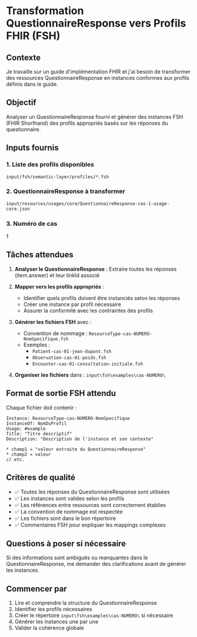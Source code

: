 # Transformation QuestionnaireResponse vers Profils FHIR (FSH)

## Contexte
Je travaille sur un guide d'implémentation FHIR et j'ai besoin de transformer des ressources QuestionnaireResponse en instances conformes aux profils définis dans le guide.

## Objectif
Analyser un QuestionnaireResponse fourni et générer des instances FSH (FHIR Shorthand) des profils appropriés basés sur les réponses du questionnaire.

## Inputs fournis

### 1. Liste des profils disponibles
`input/fsh/semantic-layer/profiles/*.fsh`

### 2. QuestionnaireResponse à transformer
`input/resources/usages/core/QuestionnaireResponse-cas-1-usage-core.json`

### 3. Numéro de cas
1

## Tâches attendues

1. **Analyser le QuestionnaireResponse** : Extraire toutes les réponses (item.answer) et leur linkId associé

2. **Mapper vers les profils appropriés** : 
   - Identifier quels profils doivent être instanciés selon les réponses
   - Créer une instance par profil nécessaire
   - Assurer la conformité avec les contraintes des profils

3. **Générer les fichiers FSH** avec :
   - Convention de nommage : `ResourceType-cas-NUMERO-NomSpecifique.fsh`
   - Exemples : 
     - `Patient-cas-01-jean-dupont.fsh`
     - `Observation-cas-01-poids.fsh`
     - `Encounter-cas-01-consultation-initiale.fsh`

4. **Organiser les fichiers** dans : `input\fsh\examples\cas-NUMERO\`

## Format de sortie FSH attendu

Chaque fichier doit contenir :
```fsh
Instance: ResourceType-cas-NUMERO-NomSpecifique
InstanceOf: NomDuProfil
Usage: #example
Title: "Titre descriptif"
Description: "Description de l'instance et son contexte"

* champ1 = "valeur extraite du QuestionnaireResponse"
* champ2 = valeur
// etc.
```

## Critères de qualité

- ✅ Toutes les réponses du QuestionnaireResponse sont utilisées
- ✅ Les instances sont valides selon les profils
- ✅ Les références entre ressources sont correctement établies
- ✅ La convention de nommage est respectée
- ✅ Les fichiers sont dans le bon répertoire
- ✅ Commentaires FSH pour expliquer les mappings complexes

## Questions à poser si nécessaire

Si des informations sont ambiguës ou manquantes dans le QuestionnaireResponse, me demander des clarifications avant de générer les instances.

## Commencer par

1. Lire et comprendre la structure du QuestionnaireResponse
2. Identifier les profils nécessaires
3. Créer le répertoire `input\fsh\examples\cas-NUMERO\` si nécessaire
4. Générer les instances une par une
5. Valider la cohérence globale
